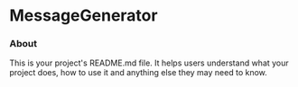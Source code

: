 MessageGenerator
================

### About

This is your project's README.md file. It helps users understand what your
project does, how to use it and anything else they may need to know.